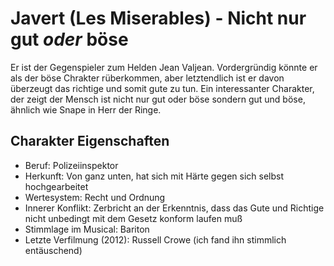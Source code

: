 # Javert (Les Miserables) - Nicht nur gut *oder* böse

Er ist der Gegenspieler zum Helden Jean Valjean. Vordergründig könnte er als der böse Chrakter rüberkommen, aber letztendlich ist er davon überzeugt das richtige und somit gute zu tun. Ein interessanter Charakter, der zeigt der Mensch ist nicht nur gut oder böse sondern gut und böse, ähnlich wie Snape in Herr der Ringe.

## Charakter Eigenschaften
* Beruf: Polizeiinspektor
* Herkunft: Von ganz unten, hat sich mit Härte gegen sich selbst hochgearbeitet
* Wertesystem: Recht und Ordnung
* Innerer Konflikt: Zerbricht an der Erkenntnis, dass das Gute und Richtige nicht unbedingt mit dem Gesetz konform laufen muß
* Stimmlage im Musical: Bariton
* Letzte Verfilmung (2012): Russell Crowe (ich fand ihn stimmlich entäuschend)


